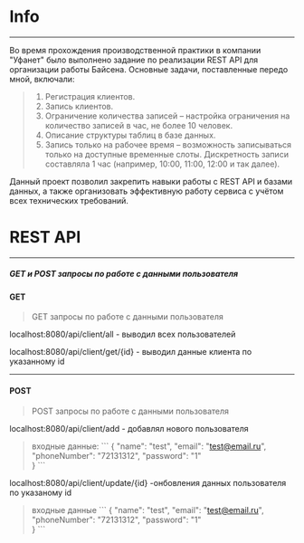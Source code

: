 # Info
---
Во время прохождения производственной практики в компании "Уфанет" было  выполнено задание по реализации REST API для
организации работы Байсена. Основные задачи, поставленные передо мной, включали:

>1. Регистрация клиентов.
>2. Запись клиентов.
>3. Ограничение количества записей – настройка ограничения на количество записей в час, не более 10 человек.
>4. Описание структуры таблиц в базе данных.
>5. Запись только на рабочее время – возможность записываться только на доступные временные слоты. Дискретность записи составляла 1 час (например, 10:00, 11:00, 12:00 и так далее).
   
Данный проект позволил закрепить навыки работы с REST API и базами данных, а также организовать эффективную работу сервиса с учётом всех технических требований.


# REST API
---

##### GET и POST запросы по работе с данными пользователя

#### GET
> GET запросы по работе с данными пользователя 

localhost:8080/api/client/all - выводил всех пользователей 

localhost:8080/api/client/get/{id} - выводил данные клиента по указанному id

---

#### POST
> POST запросы по работе с данными пользователя 

localhost:8080/api/client/add - добавлял нового пользователя

>входные данные:
\```
{
    "name": "test",
    "email": "test@email.ru",
    "phoneNumber": "72131312",
    "password": "1"   
}
\```

localhost:8080/api/client/update/{id} -онбовления данных пользователя по указаному id

>входные данные
\```
{
    "name": "test",
    "email": "test@email.ru",
    "phoneNumber": "72131312",
    "password": "1"   
}
\```